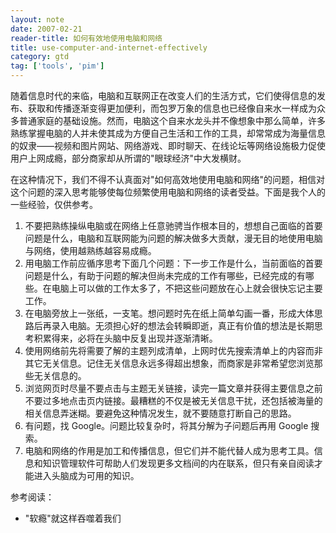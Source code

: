 ```yaml
---
layout: note
date: 2007-02-21
reader-title: 如何有效地使用电脑和网络
title: use-computer-and-internet-effectively
category: gtd
tag: ['tools', 'pim']
---
```


随着信息时代的来临，电脑和互联网正在改变人们的生活方式，它们使得信息的发布、获取和传播逐渐变得更加便利，而包罗万象的信息也已经像自来水一样成为众多普通家庭的基础设施。然而，电脑这个自来水龙头并不像想象中那么简单，许多熟练掌握电脑的人并未使其成为方便自己生活和工作的工具，却常常成为海量信息的奴隶——视频和图片网站、网络游戏、即时聊天、在线论坛等网络设施极力促使用户上网成瘾，部分商家却从所谓的"眼球经济"中大发横财。

在这种情况下，我们不得不认真面对"如何高效地使用电脑和网络"的问题，相信对这个问题的深入思考能够使每位频繁使用电脑和网络的读者受益。下面是我个人的一些经验，仅供参考。

1. 不要把熟练操纵电脑或在网络上任意驰骋当作根本目的，想想自己面临的首要问题是什么，电脑和互联网能为问题的解决做多大贡献，漫无目的地使用电脑与网络，使用越熟练越容易成瘾。
2. 用电脑工作前应循序思考下面几个问题：下一步工作是什么，当前面临的首要问题是什么，有助于问题的解决但尚未完成的工作有哪些，已经完成的有哪些。在电脑上可以做的工作太多了，不把这些问题放在心上就会很快忘记主要工作。
3. 在电脑旁放上一张纸，一支笔。想问题时先在纸上简单勾画一番，形成大体思路后再录入电脑。无须担心好的想法会转瞬即逝，真正有价值的想法是长期思考积累得来，必将在头脑中反复出现并逐渐清晰。
4. 使用网络前先将需要了解的主题列成清单，上网时优先搜索清单上的内容而非其它无关信息。记住无关信息永远多得超出想象，而商家是非常希望您浏览那些无关信息的。
5. 浏览网页时尽量不要点击与主题无关链接，读完一篇文章并获得主要信息之前不要过多地点击页内链接。最糟糕的不仅是被无关信息干扰，还包括被海量的相关信息弄迷糊。要避免这种情况发生，就不要随意打断自己的思路。
6. 有问题，找 Google。问题比较复杂时，将其分解为子问题后再用 Google 搜索。
7. 电脑和网络的作用是加工和传播信息，但它们并不能代替人成为思考工具。信息和知识管理软件可帮助人们发现更多文档间的内在联系，但只有亲自阅读才能进入头脑成为可用的知识。

参考阅读：

* "软瘾"就这样吞噬着我们
